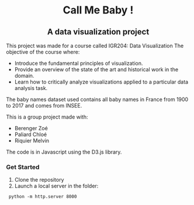 # <center>Call Me Baby ! </center>
## <center> A data visualization project </center>

This project was made for a course called IGR204: Data Visualization
The objective of the course where: 
- Introduce the fundamental principles of visualization.
- Provide an overview of the state of the art and historical work in the domain.
- Learn how to critically analyze visualizations applied to a particular data analysis task.

The baby names dataset used contains all baby names in France from 1900 to 2017 and comes from INSEE.

This is a group project made with:
- Berenger Zoé
- Paliard Chloé
- Riquier Melvin

The code is in Javascript using the D3.js library.

### Get Started

1. Clone the repository 
2. Launch a local server in the folder:

<code> python -m http.server 8000 </code>
